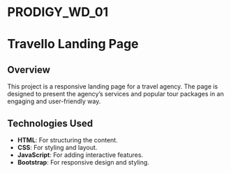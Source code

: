 # PRODIGY_WD_01
# Travello Landing Page

## Overview
This project is a responsive landing page for a travel agency. The page is designed to present the agency’s services and popular tour packages in an engaging and user-friendly way.

## Technologies Used
- **HTML**: For structuring the content.
- **CSS**: For styling and layout.
- **JavaScript**: For adding interactive features.
- **Bootstrap**: For responsive design and styling.
